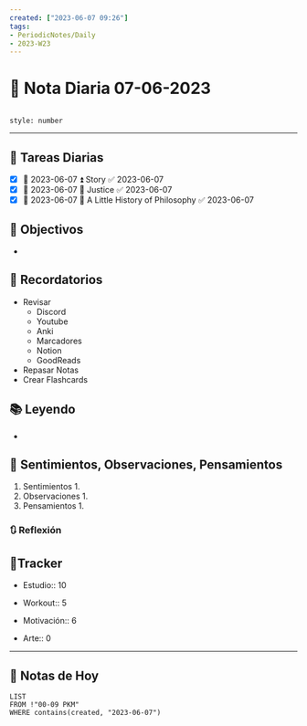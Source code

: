 ```yaml
---
created: ["2023-06-07 09:26"]
tags:
- PeriodicNotes/Daily
- 2023-W23
---
```


# 📅 Nota Diaria 07-06-2023
```toc

style: number

```

---
## 🔷 Tareas Diarias
- [x] 📅 2023-06-07 ⏫ Story ✅ 2023-06-07
- [x] 📅 2023-06-07 🔼 Justice ✅ 2023-06-07
- [x] 📅 2023-06-07 🔽 A Little History of Philosophy ✅ 2023-06-07

## 🎯 Objectivos
- 
## 📕 Recordatorios
- Revisar
	- Discord
	- Youtube
	- Anki
	- Marcadores
	- Notion
	- GoodReads
- Repasar Notas
- Crear Flashcards

## 📚 Leyendo
- 
## 💬 Sentimientos, Observaciones, Pensamientos 
1. Sentimientos
	1. 
2. Observaciones
	1. 
3. Pensamientos
	1. 
### 🔃 Reflexión

## 🔷Tracker

- Estudio:: 10

- Workout:: 5

- Motivación:: 6

- Arte:: 0
---

## 📅 Notas de Hoy
```dataview
LIST 
FROM !"00-09 PKM" 
WHERE contains(created, "2023-06-07")
```